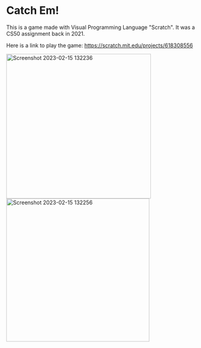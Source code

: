 # Catch Em!
This is a game made with Visual Programming Language "Scratch".
It was a CS50 assignment back in 2021.

Here is a link to play the game: https://scratch.mit.edu/projects/618308556

<img width="383" alt="Screenshot 2023-02-15 132236" src="https://user-images.githubusercontent.com/96368353/218959988-c13a818b-f88a-472f-986e-2bde3e40b57a.png">
<img width="379" alt="Screenshot 2023-02-15 132256" src="https://user-images.githubusercontent.com/96368353/218960012-a2b8f43d-6cab-41fd-b42a-8154a43e731c.png">

